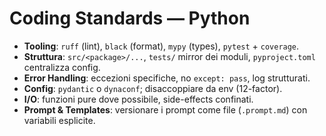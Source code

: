 # Coding Standards — Python

- **Tooling**: `ruff` (lint), `black` (format), `mypy` (types), `pytest` + `coverage`.
- **Struttura**: `src/<package>/...`, `tests/` mirror dei moduli, `pyproject.toml` centralizza config.
- **Error Handling**: eccezioni specifiche, no `except: pass`, log strutturati.
- **Config**: `pydantic` o `dynaconf`; disaccoppiare da env (12-factor).
- **I/O**: funzioni pure dove possibile, side-effects confinati.
- **Prompt & Templates**: versionare i prompt come file (`.prompt.md`) con variabili esplicite.
